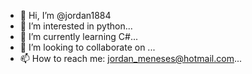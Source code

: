 - 👋 Hi, I’m @jordan1884
- 👀 I’m interested in python...
- 🌱 I’m currently learning C#...
- 💞️ I’m looking to collaborate on ...
- 📫 How to reach me: jordan_meneses@hotmail.com...

<!---
jordan1884/jordan1884 is a ✨ special ✨ repository because its `README.md` (this file) appears on your GitHub profile.
You can click the Preview link to take a look at your changes.
--->
